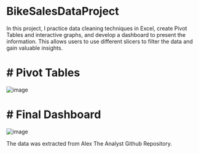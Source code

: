 # BikeSalesDataProject

In this project, I practice data cleaning techniques in Excel, create Pivot Tables and interactive graphs, and develop a dashboard to present the information. This allows users to use different slicers to filter the data and gain valuable insights.

# # Pivot Tables

![image](https://github.com/MHBdata/BikeSalesDataProject/assets/173110381/5c4ee188-5d30-4c23-960e-265dcd79b3cd)

# # Final Dashboard

![image](https://github.com/MHBdata/BikeSalesDataProject/assets/173110381/aeaf47bb-e61f-4e01-81f9-5b6c662769b5)

The data was extracted from Alex The Analyst Github Repository.
